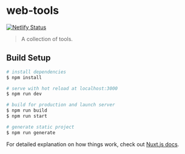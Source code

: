 # web-tools

[![Netlify Status](https://api.netlify.com/api/v1/badges/abafb0e4-c0bd-4532-9b28-3b1bfcb34f66/deploy-status)](https://app.netlify.com/sites/neverendingqs-tools/deploys)

> A collection of tools.

## Build Setup

```bash
# install dependencies
$ npm install

# serve with hot reload at localhost:3000
$ npm run dev

# build for production and launch server
$ npm run build
$ npm run start

# generate static project
$ npm run generate
```

For detailed explanation on how things work, check out [Nuxt.js docs](https://nuxtjs.org).
